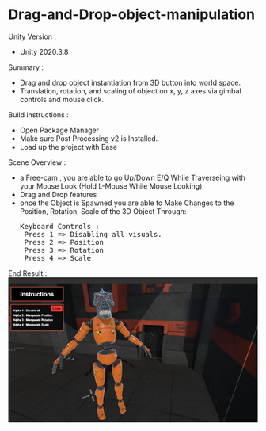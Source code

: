 # Drag-and-Drop-object-manipulation

Unity Version : 
* Unity 2020.3.8

Summary :
* Drag and drop object instantiation from 3D button into world space.
* Translation, rotation, and scaling of object on x, y, z axes via gimbal controls and mouse click.

Build instructions :
- Open Package Manager
- Make sure Post Processing v2 is Installed.
- Load up the project with Ease

Scene Overview :
- a Free-cam , you are able to go Up/Down E/Q While Traverseing with your Mouse Look (Hold L-Mouse While Mouse Looking)
- Drag and Drop features
- once the Object is Spawned you are able to Make Changes to the Position, Rotation, Scale 
of the 3D Object Through:
  <pre>
  Keyboard Controls :
   Press 1 => Disabling all visuals.
   Press 2 => Position
   Press 3 => Rotation
   Press 4 => Scale
  </pre>

End Result :
  </br><img src='endResult.png' />
